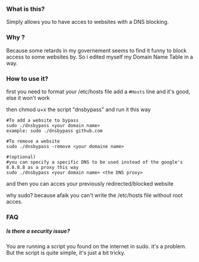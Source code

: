 ### What is this?

Simply allows you to have acces to websites with a DNS blocking.


### Why ?

Because some retards in my governement seems to find it funny to block access to some websites by.
So i edited myself my Domain Name Table in a way.


### How to use it?

first you need to format your /etc/hosts file
add a ```#Hosts```  line and it's good, else it won't work

then chmod u+x the script "dnsbypass"
and run it this way

```
#To add a website to bypass
sudo ./dnsbypass <your domain name>
example: sudo ./dnsbypass github.com

#To remove a website
sudo ./dnsbypass -remove <your domaine name> 

#(optional)
#you can specify a specific DNS to be used instead of the google's 8.8.8.8 as a proxy this way
sudo ./dnsbypass <your domain name> <the DNS proxy>
```

and then you can acces your previously redirected/blocked website

why sudo? because afaik you can't write the /etc/hosts file without root acces.


### FAQ

##### Is there a security issue?

You are running a script you found on the internet in sudo. it's a problem.
But the script is quite simple, it's just a bit tricky.

